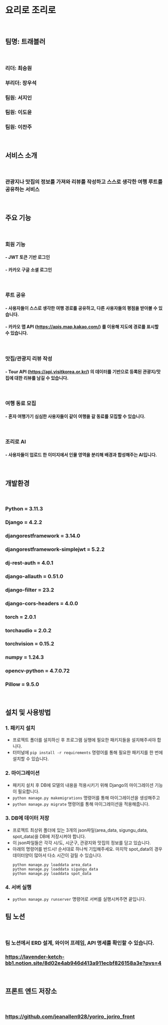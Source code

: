 # 요리로 조리로
</br>

## 팀명: 트래블러
</br>

### 리더: 최승원
### 부리더: 장우석
### 팀원: 서지인
### 팀원: 이도윤
### 팀원: 이찬주
<br>

## 서비스 소개
<br>

### 관광지나 맛집의 정보를 가져와 리뷰를 작성하고 스스로 생각한 여행 루트를 공유하는 서비스
<br>

## 주요 기능
<br>

### 회원 기능
#### - JWT 토큰 기반 로그인
#### - 카카오 구글 소셜 로그인
<br>

### 루트 공유
#### - 사용자들이 스스로 생각한 여행 경로를 공유하고, 다른 사용자들의 평점을 받아볼 수 있습니다.
#### - 카카오 맵 API (https://apis.map.kakao.com/) 를 이용해 지도에 경로를 표시할 수 있습니다.
<br>

### 맛집/관광지 리뷰 작성
#### - Tour API (https://api.visitkorea.or.kr/) 의 데이터를 기반으로 등록된 관광지/맛집에 대한 리뷰를 남길 수 있습니다.
<br>

### 여행 동료 모집
#### - 혼자 여행가기 심심한 사용자들이 같이 여행을 갈 동료를 모집할 수 있습니다.
<br>

### 조리로 AI
#### - 사용자들이 업로드 한 이미지에서 인물 영역을 분리해 배경과 합성해주는 AI입니다.
<br>

## 개발환경
<br>

### Python = 3.11.3 
### Django = 4.2.2
### djangorestframework = 3.14.0
### djangorestframework-simplejwt = 5.2.2
### dj-rest-auth = 4.0.1
### django-allauth = 0.51.0
### django-filter = 23.2
### django-cors-headers = 4.0.0
### torch = 2.0.1
### torchaudio = 2.0.2
### torchvision = 0.15.2
### numpy = 1.24.3
### opencv-python = 4.7.0.72
### Pillow = 9.5.0
<br>

## 설치 및 사용방법
### 1. 패키지 설치
- 프로젝트 폴더를 설치하신 후 프로그램 실행에 필요한 패키지들을 설치해주셔야 합니다.
- 터미널에 `pip install -r requirements` 명령어를 통해 필요한 패키지를 한 번에 설치할 수 있습니다.

### 2. 마이그레이션
- 패키지 설치 후 DB에 모델의 내용을 적용시키기 위해 Django의 마이그레이션 기능이 필요합니다.
- `python manage.py makemigrations` 명령어를 통해 마이그레이션을 생성해주고
- `python manage.py migrate` 명령어를 통해 마이그레이션을 적용해줍니다.

### 3. DB에 데이터 저장
- 프로젝트 최상위 폴더에 있는 3개의 json파일(area_data, sigungu_data, spot_data)을 DB에 저장시켜야 합니다.
- 이 json파일들은 각각 시/도, 시군구, 관광지와 맛집의 정보를 담고 있습니다.
- 아래의 명령어를 반드시! 순서대로 하나씩 기입해주세요. 마지막 spot_data의 경우 데이터양이 많아서 다소 시간이 걸릴 수 있습니다.
  ```
  python manage.py loaddata area_data
  python manage.py loaddata sigungu_data
  python manage.py loaddata spot_data
  ```
### 4. 서버 실행
- `python manage.py runserver` 명령어로 서버를 실행시켜주면 끝입니다.

## 팀 노션
<br>

### 팀 노션에서 ERD 설계, 와이어 프레임, API 명세를 확인할 수 있습니다.
### https://lavender-ketch-bb1.notion.site/8d02e4ab946d413a911ecbf826158a3e?pvs=4
<br>

## 프론트 엔드 저장소
<br>

### https://github.com/jeanallen928/yoriro_joriro_front
